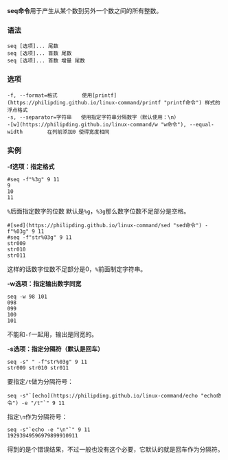 **seq命令**用于产生从某个数到另外一个数之间的所有整数。

### 语法  

```
seq [选项]... 尾数
seq [选项]... 首数 尾数
seq [选项]... 首数 增量 尾数
```

### 选项  

```
-f, --format=格式        使用[printf](https://philipding.github.io/linux-command/printf "printf命令") 样式的浮点格式
-s, --separator=字符串   使用指定字符串分隔数字（默认使用：\n）
-[w](https://philipding.github.io/linux-command/w "w命令"), --equal-width        在列前添加0 使得宽度相同
```

### 实例  

**-f选项：指定格式**

```
#seq -f"%3g" 9 11
9
10
11
```

`%`后面指定数字的位数 默认是`%g`，`%3g`那么数字位数不足部分是空格。

```
#[sed](https://philipding.github.io/linux-command/sed "sed命令") -f"%03g" 9 11
#seq -f"str%03g" 9 11
str009
str010
str011
```

这样的话数字位数不足部分是0，`%`前面制定字符串。

**-w选项：指定输出数字同宽**

```
seq -w 98 101
098
099
100
101
```

不能和`-f`一起用，输出是同宽的。

**-s选项：指定分隔符（默认是回车）**

```
seq -s" " -f"str%03g" 9 11
str009 str010 str011
```

要指定`/t`做为分隔符号：

```
seq -s"`[echo](https://philipding.github.io/linux-command/echo "echo命令") -e "/t"`" 9 11
```

指定`\n`作为分隔符号：

```
seq -s"`echo -e "\n"`" 9 11
19293949596979899910911
```

得到的是个错误结果，不过一般也没有这个必要，它默认的就是回车作为分隔符。
